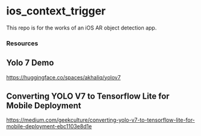 # ios_context_trigger
This repo is for the works of an iOS AR object detection app.


### Resources

## Yolo 7 Demo
https://huggingface.co/spaces/akhaliq/yolov7

## Converting YOLO V7 to Tensorflow Lite for Mobile Deployment
https://medium.com/geekculture/converting-yolo-v7-to-tensorflow-lite-for-mobile-deployment-ebc1103e8d1e

